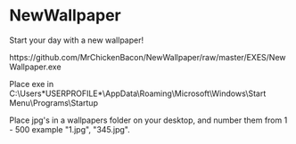 # NewWallpaper
Start your day with a new wallpaper!


<link>https://github.com/MrChickenBacon/NewWallpaper/raw/master/EXES/NewWallpaper.exe</link>

Place exe in C:\Users\*USERPROFILE*\AppData\Roaming\Microsoft\Windows\Start Menu\Programs\Startup

Place jpg's in a wallpapers folder on your desktop, and number them from 1 - 500 example "1.jpg", "345.jpg".
